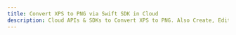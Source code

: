 ---title: Convert XPS to PNG via Swift SDK in Clouddescription: Cloud APIs & SDKs to Convert XPS to PNG. Also Create, Edit & Render Microsoft Word & OpenOffice documents in the Cloud.---